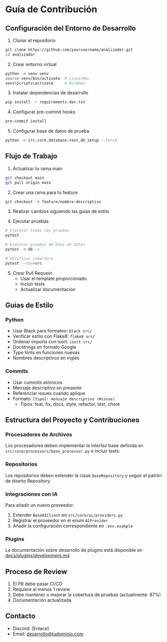# Guía de Contribución

## Configuración del Entorno de Desarrollo

1. Clonar el repositorio
```bash
git clone https://github.com/yourusername/analizador.git
cd analizador
```

2. Crear entorno virtual
```bash
python -m venv venv
source venv/bin/activate  # Linux/Mac
venv\Scripts\activate     # Windows
```

3. Instalar dependencias de desarrollo
```bash
pip install -r requirements-dev.txt
```

4. Configurar pre-commit hooks
```bash
pre-commit install
```

5. Configurar base de datos de prueba
```bash
python -m src.core.database.test_db_setup --force
```

## Flujo de Trabajo

1. Actualizar tu rama main
```bash
git checkout main
git pull origin main
```

2. Crear una rama para tu feature
```bash
git checkout -b feature/nombre-descriptivo
```

3. Realizar cambios siguiendo las guías de estilo

4. Ejecutar pruebas
```bash
# Ejecutar todas las pruebas
pytest

# Ejecutar pruebas de base de datos
pytest -m db -v

# Verificar cobertura
pytest --cov=src
```

5. Crear Pull Request
   - Usar el template proporcionado
   - Incluir tests
   - Actualizar documentación

## Guías de Estilo

### Python
- Usar Black para formateo: `black src/`
- Verificar estilo con Flake8: `flake8 src/`
- Ordenar imports con isort: `isort src/`
- Docstrings en formato Google
- Type hints en funciones nuevas
- Nombres descriptivos en inglés

### Commits
- Usar commits atómicos
- Mensaje descriptivo en presente
- Referenciar issues cuando aplique
- Formato: `[tipo]: mensaje descriptivo (#issue)`
  - Tipos: feat, fix, docs, style, refactor, test, chore

## Estructura del Proyecto y Contribuciones

### Procesadores de Archivos
Los procesadores deben implementar la interfaz base definida en `src/core/processors/base_processor.py` e incluir tests.

### Repositorios
Los repositorios deben extender la clase `BaseRepository` y seguir el patrón de diseño Repository.

### Integraciones con IA
Para añadir un nuevo proveedor:
1. Extender `BaseAIClient` en `src/core/ai/providers.py`
2. Registrar el proveedor en el enum `AIProvider`
3. Añadir la configuración correspondiente en `.env.example`

### Plugins
La documentación sobre desarrollo de plugins está disponible en [docs/plugins/development.md](docs/plugins/development.md).

## Proceso de Review

1. El PR debe pasar CI/CD
2. Requiere al menos 1 review
3. Debe mantener o mejorar la cobertura de pruebas (actualmente: 87%)
4. Documentación actualizada

## Contacto

- Discord: [Enlace]
- Email: desarrollo@tudominio.com
